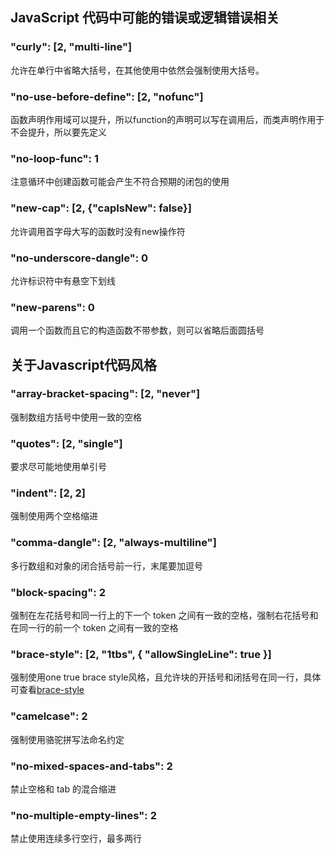 ## JavaScript 代码中可能的错误或逻辑错误相关

### "curly": [2, "multi-line"]

允许在单行中省略大括号，在其他使用中依然会强制使用大括号。

### "no-use-before-define": [2, "nofunc"]

函数声明作用域可以提升，所以function的声明可以写在调用后，而类声明作用于不会提升，所以要先定义

### "no-loop-func": 1

注意循环中创建函数可能会产生不符合预期的闭包的使用

### "new-cap": [2, {"capIsNew": false}]

允许调用首字母大写的函数时没有new操作符

### "no-underscore-dangle": 0

允许标识符中有悬空下划线

### "new-parens": 0

调用一个函数而且它的构造函数不带参数，则可以省略后面圆括号



## 关于Javascript代码风格

### "array-bracket-spacing": [2, "never"]

强制数组方括号中使用一致的空格

### "quotes": [2, "single"]

要求尽可能地使用单引号

### "indent": [2, 2]

强制使用两个空格缩进

### "comma-dangle": [2, "always-multiline"]

多行数组和对象的闭合括号前一行，末尾要加逗号

### "block-spacing": 2

强制在左花括号和同一行上的下一个 token 之间有一致的空格，强制右花括号和在同一行的前一个 token 之间有一致的空格

### "brace-style": [2, "1tbs", { "allowSingleLine": true }]

强制使用one true brace style风格，且允许块的开括号和闭括号在同一行，具体可查看[brace-style](https://cn.eslint.org/docs/rules/brace-style)

### "camelcase": 2

强制使用骆驼拼写法命名约定

### "no-mixed-spaces-and-tabs": 2

禁止空格和 tab 的混合缩进

### "no-multiple-empty-lines": 2

禁止使用连续多行空行，最多两行